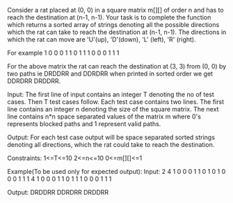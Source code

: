 Consider a rat placed at (0, 0) in a square matrix m[][] of order n and has to reach the destination at (n-1, n-1). Your task is to complete the function which returns a sorted array of strings denoting all the possible directions which the rat can take to reach the destination at (n-1, n-1). The directions in which the rat can move are 'U'(up), 'D'(down), 'L' (left), 'R' (right).

For example
1 0 0 0
1 1 0 1
1 1 0 0
0 1 1 1

For the above matrix the rat can reach the destination at (3, 3) from (0, 0) by two paths ie DRDDRR and DDRDRR when printed in sorted order we get DDRDRR DRDDRR.

Input:
The first line of input contains an integer T denoting the no of test cases. Then T test cases follow. Each test case contains two lines. The first line contains an integer n denoting the size of the square matrix. The next line contains n*n space separated values of the matrix m where 0's represents blocked paths and 1 represent valid paths.

Output:
For each test case output will be space separated sorted strings denoting all directions, which the rat could take to reach the destination.

Constraints:
1<=T<=10
2<=n<=10
0<=m[][]<=1

Example(To be used only for expected output):
Input:
2
4
1 0 0 0 1 1 0 1 0 1 0 0 0 1 1 1
4
1 0 0 0 1 1 0 1 1 1 0 0 0 1 1 1

Output:
DRDDRR
DDRDRR DRDDRR
